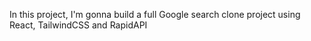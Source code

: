 
In this project, I'm gonna build a full Google search clone project using React, TailwindCSS and RapidAPI
